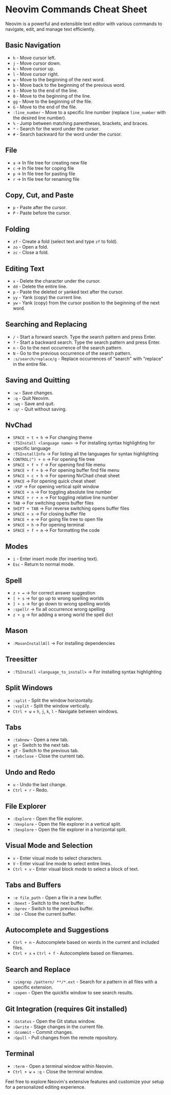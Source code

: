 # Neovim Commands Cheat Sheet

Neovim is a powerful and extensible text editor with various commands to navigate, edit, and manage text efficiently.

## Basic Navigation

- `h` - Move cursor left.
- `j` - Move cursor down.
- `k` - Move cursor up.
- `l` - Move cursor right.
- `w` - Move to the beginning of the next word.
- `b` - Move back to the beginning of the previous word.
- `$` - Move to the end of the line.
- `0` - Move to the beginning of the line.
- `gg` - Move to the beginning of the file.
- `G` - Move to the end of the file.
- `:line_number` - Move to a specific line number (replace `line_number` with the desired line number).
- `%` - Jump between matching parentheses, brackets, and braces.
- `*` - Search for the word under the cursor.
- `#` - Search backward for the word under the cursor.

## File

- `a` -> In file tree for creating new file
- `c` -> In file tree for coping file
- `p` -> In file tree for pasting file
- `r` -> In file tree for renaming file

## Copy, Cut, and Paste

- `p` - Paste after the cursor.
- `P` - Paste before the cursor.

## Folding

- `zf` - Create a fold (select text and type `zf` to fold).
- `zo` - Open a fold.
- `zc` - Close a fold.

## Editing Text

- `x` - Delete the character under the cursor.
- `dd` - Delete the entire line.
- `p` - Paste the deleted or yanked text after the cursor.
- `yy` - Yank (copy) the current line.
- `yw` - Yank (copy) from the cursor position to the beginning of the next word.

## Searching and Replacing

- `/` - Start a forward search. Type the search pattern and press Enter.
- `?` - Start a backward search. Type the search pattern and press Enter.
- `n` - Go to the next occurrence of the search pattern.
- `N` - Go to the previous occurrence of the search pattern.
- `:s/search/replace/g` - Replace occurrences of "search" with "replace" in the entire file.

## Saving and Quitting

- `:w` - Save changes.
- `:q` - Quit Neovim.
- `:wq` - Save and quit.
- `:q!` - Quit without saving.


## NvChad

- `SPACE + t + h` -> For changing theme
- `:TSInstall <language name>` -> For installing syntax highlighting for specific language
- `:TSInstallInfo` -> For listing all the languages for syntax highlighting
- `CONTROL(^) + n` -> For opening file tree
- `SPACE + f + f` -> For opening find file menu
- `SPACE + f + b` -> For opening buffer find file menu
- `SPACE + c + h` -> For opening NvChad cheat sheet
- `SPACE` -> For opening quick cheat sheet
- `:VSP` -> For opening vertical split window
- `SPACE + n` -> For toggling absolute line number
- `SPACE + r + n` -> For toggling relative line number
- `TAB` -> For switching opens buffer files
- `SHIFT + TAB` -> For reverse switching opens buffer files
- `SPACE + x` -> For closing buffer file
- `SPACE + e` -> For going file tree to open file
- `SPACE + h` -> For opening terminal
- `SPACE + f + m` -> For formatting the code

## Modes

- `i` - Enter insert mode (for inserting text).
- `Esc` - Return to normal mode.

## Spell

- `z + =` -> for correct answer suggestion
- `[ + s` -> for go up to wrong spelling worlds
- `] + s` -> for go down to wrong spelling worlds
- `:spellr` -> fix all occurrence wrong spelling
- `z + g` -> for adding a wrong world the spell dict

## Mason

- `:MasonInstallAll` -> For installing dependencies

## Treesitter

- `:TSInstall <language_to_install>` -> For installing syntax highlighting

## Split Windows

- `:split` - Split the window horizontally.
- `:vsplit` - Split the window vertically.
- `Ctrl + w` + `h`, `j`, `k`, `l` - Navigate between windows.

## Tabs

- `:tabnew` - Open a new tab.
- `gt` - Switch to the next tab.
- `gT` - Switch to the previous tab.
- `:tabclose` - Close the current tab.

## Undo and Redo

- `u` - Undo the last change.
- `Ctrl + r` - Redo.

## File Explorer

- `:Explore` - Open the file explorer.
- `:Vexplore` - Open the file explorer in a vertical split.
- `:Sexplore` - Open the file explorer in a horizontal split.

## Visual Mode and Selection

- `v` - Enter visual mode to select characters.
- `V` - Enter visual line mode to select entire lines.
- `Ctrl + v` - Enter visual block mode to select a block of text.


## Tabs and Buffers

- `:e file_path` - Open a file in a new buffer.
- `:bnext` - Switch to the next buffer.
- `:bprev` - Switch to the previous buffer.
- `:bd` - Close the current buffer.

## Autocomplete and Suggestions

- `Ctrl + n` - Autocomplete based on words in the current and included files.
- `Ctrl + x` + `Ctrl + f` - Autocomplete based on filenames.

## Search and Replace

- `:vimgrep /pattern/ **/*.ext` - Search for a pattern in all files with a specific extension.
- `:copen` - Open the quickfix window to see search results.

## Git Integration (requires Git installed)

- `:Gstatus` - Open the Git status window.
- `:Gwrite` - Stage changes in the current file.
- `:Gcommit` - Commit changes.
- `:Gpull` - Pull changes from the remote repository.

## Terminal

- `:term` - Open a terminal window within Neovim.
- `Ctrl + w` + `:q` - Close the terminal window.

Feel free to explore Neovim's extensive features and customize your setup for a personalized editing experience.
